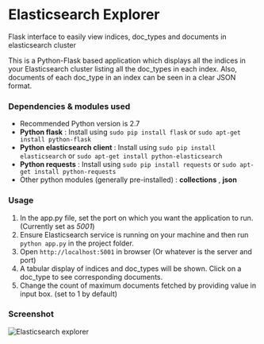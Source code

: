 # Elasticsearch Explorer
Flask interface to easily view indices, doc_types and documents in elasticsearch cluster

This is a Python-Flask based application which displays all the indices in your Elasticsearch cluster listing all the doc_types in each index.
Also, documents of each doc_type in an index can be seen in a clear JSON format. 

### Dependencies & modules used
  * Recommended Python version is 2.7
  * **Python flask** : Install using ```sudo pip install flask``` or ```sudo apt-get install python-flask```
  * **Python elasticsearch client** : Install using ```sudo pip install elasticsearch``` or ```sudo apt-get install python-elasticsearch```
  * **Python requests** : Install using ```sudo pip install requests``` or ```sudo apt-get install python-requests```
  * Other python modules (generally pre-installed) : **collections** , **json**
  
### Usage
1. In the app.py file, set the port on which you want the application to run. (Currently set as *5001*)
2. Ensure Elasticsearch service is running on your machine and then run ```python app.py``` in the project folder.
3. Open ```http://localhost:5001``` in browser (Or whatever is the server and port)
4. A tabular display of indices and doc_types will be shown. Click on a doc_type to see corresponding documents.
5. Change the count of maximum documents fetched by providing value in input box. (set to 1 by default)

### Screenshot
![Elasticsearch explorer](https://docs.google.com/uc?id=0Byz7IT6HpkQ0X1JzOE1ZeGhsZWM)
